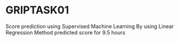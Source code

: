 # GRIPTASK01
Score prediction using Supervised Machine Learning
By using Linear Regression Method predicted score for 9.5 hours 
